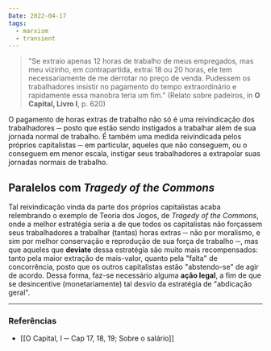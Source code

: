 ```yaml
---
Date: 2022-04-17
tags:
  - marxism
  - transient
---
```

> "Se extraio apenas 12 horas de trabalho de meus empregados, mas meu vizinho, em contrapartida, extrai 18 ou 20 horas, ele tem necessariamente de me derrotar no preço de venda. Pudessem os trabalhadores insistir no pagamento do tempo extraordinário e rapidamente essa manobra teria um fim." (Relato sobre padeiros, in **O Capital, Livro I**, p. 620)

O pagamento de horas extras de trabalho não só é uma reivindicação dos trabalhadores ─ posto que estão sendo instigados a trabalhar além de sua jornada normal de trabalho. É também uma medida reivindicada pelos próprios capitalistas ─ em particular, aqueles que não conseguem, ou o conseguem em menor escala, instigar seus trabalhadores a extrapolar suas jornadas normais de trabalho.

## Paralelos com *Tragedy of the Commons*
Tal reivindicação vinda da parte dos próprios capitalistas acaba relembrando o exemplo de Teoria dos Jogos, de *Tragedy of the Commons*, onde a melhor estratégia seria a de que todos os capitalistas não forçassem seus trabalhadores a trabalhar (tantas) horas extras ─ não por moralismo, e sim por melhor conservação e reprodução de sua força de trabalho ─, mas que aqueles que **deviate** dessa estratégia são muito mais recompensados: tanto pela maior extração de mais-valor, quanto pela "falta" de concorrência, posto que os outros capitalistas estão "abstendo-se" de agir de acordo. Dessa forma, faz-se necessário alguma **ação legal**, a fim de que se desincentive (monetariamente) tal desvio da estratégia de "abdicação geral".

---
### Referências
- [[O Capital, I ─ Cap 17, 18, 19; Sobre o salário]]